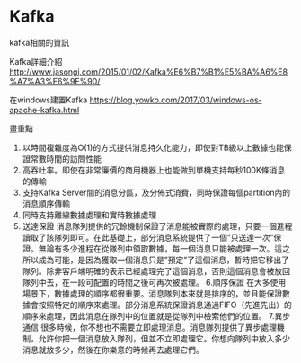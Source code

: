 # Kafka
kafka相關的資訊

Kafka詳細介紹
http://www.jasongj.com/2015/01/02/Kafka%E6%B7%B1%E5%BA%A6%E8%A7%A3%E6%9E%90/

在windows建置Kafka
https://blog.yowko.com/2017/03/windows-os-apache-kafka.html

畫重點
1. 以時間複雜度為O(1)的方式提供消息持久化能力，即使對TB級以上數據也能保證常數時間的訪問性能
2. 高吞吐率。即使在非常廉價的商用機器上也能做到單機支持每秒100K條消息的傳輸
3. 支持Kafka Server間的消息分區，及分佈式消費，同時保證每個partition內的消息順序傳輸
4. 同時支持離線數據處理和實時數據處理
5. 送達保證
消息隊列提供的冗餘機制保證了消息能被實際的處理，只要一個進程讀取了該隊列即可。在此基礎上，部分消息系統提供了一個”只送達一次”保證。無論有多少進程在從隊列中領取數據，每一個消息只能被處理一次。這之所以成為可能，是因為獲取一個消息只是”預定”了這個消息，暫時把它移出了隊列。除非客戶端明確的表示已經處理完了這個消息，否則這個消息會被放回隊列中去，在一段可配置的時間之後可再次被處理。
6.順序保證
在大多使用場景下，數據處理的順序都很重要。消息隊列本來就是排序的，並且能保證數據會按照特定的順序來處理。部分消息系統保證消息通過FIFO（先進先出）的順序來處理，因此消息在隊列中的位置就是從隊列中檢索他們的位置。
7.異步通信
很多時候，你不想也不需要立即處理消息。消息隊列提供了異步處理機制，允許你把一個消息放入隊列，但並不立即處理它。你想向隊列中放入多少消息就放多少，然後在你樂意的時候再去處理它們。
